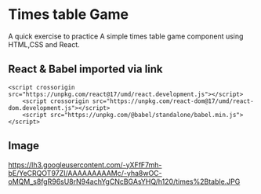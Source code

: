 # Times table Game

A quick exercise to practice <JXS>
A simple times table game component using HTML,CSS and React.

## React & Babel imported via link

```
<script crossorigin src="https://unpkg.com/react@17/umd/react.development.js"></script>
    <script crossorigin src="https://unpkg.com/react-dom@17/umd/react-dom.development.js"></script>
    <script src="https://unpkg.com/@babel/standalone/babel.min.js"></script>
```

## Image

https://lh3.googleusercontent.com/-yXFfF7mh-bE/YeCRQOT97ZI/AAAAAAAAAMc/-yha8wOC-oMQM_s8fgR96sU8rN94achYgCNcBGAsYHQ/h120/times%2Btable.JPG
